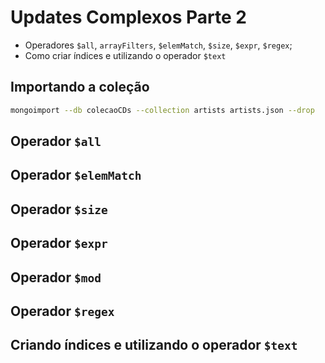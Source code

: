 # Updates Complexos Parte 2

* Operadores `$all`, `arrayFilters`, `$elemMatch`, `$size`, `$expr`, `$regex`;
* Como criar índices e utilizando o operador `$text`

## Importando a coleção

```bash
mongoimport --db colecaoCDs --collection artists artists.json --drop
```

## Operador `$all`

## Operador `$elemMatch`

## Operador `$size`

## Operador `$expr`

## Operador `$mod`

## Operador `$regex`

## Criando índices e utilizando o operador `$text`




